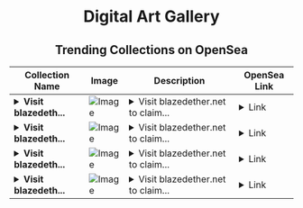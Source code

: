 <div align="center">

# Digital Art Gallery

## Trending Collections on OpenSea

| Collection Name                       | Image                                                                                     | Description                       | OpenSea Link                                                                                          |
|---------------------------------------|-------------------------------------------------------------------------------------------|-----------------------------------|--------------------------------------------------------------------------------------------------------|
| **<details><summary>Visit blazedeth...</summary>Visit blazedether.net to claim rewards</details>** | ![Image](https://i.seadn.io/s/raw/files/41d938efb2b524f9265ba87de126b153.png?w=500&auto=format?w=200&auto=format) | <details><summary>Visit blazedether.net to claim...</summary>Visit blazedether.net to claim rewards</details> | <details><summary>Link</summary>[Visit blazedether.net to claim rewards](https://opensea.io/collection/visit-blazedether-net-to-claim-rewards-62)</details> |
| **<details><summary>Visit blazedeth...</summary>Visit blazedether.net to claim rewards</details>** | ![Image](https://i.seadn.io/s/raw/files/41d938efb2b524f9265ba87de126b153.png?w=500&auto=format?w=200&auto=format) | <details><summary>Visit blazedether.net to claim...</summary>Visit blazedether.net to claim rewards</details> | <details><summary>Link</summary>[Visit blazedether.net to claim rewards](https://opensea.io/collection/visit-blazedether-net-to-claim-rewards-61)</details> |
| **<details><summary>Visit blazedeth...</summary>Visit blazedether.net to claim rewards</details>** | ![Image](https://i.seadn.io/s/raw/files/41d938efb2b524f9265ba87de126b153.png?w=500&auto=format?w=200&auto=format) | <details><summary>Visit blazedether.net to claim...</summary>Visit blazedether.net to claim rewards</details> | <details><summary>Link</summary>[Visit blazedether.net to claim rewards](https://opensea.io/collection/visit-blazedether-net-to-claim-rewards-60)</details> |
| **<details><summary>Visit blazedeth...</summary>Visit blazedether.net to claim rewards</details>** | ![Image](https://i.seadn.io/s/raw/files/41d938efb2b524f9265ba87de126b153.png?w=500&auto=format?w=200&auto=format) | <details><summary>Visit blazedether.net to claim...</summary>Visit blazedether.net to claim rewards</details> | <details><summary>Link</summary>[Visit blazedether.net to claim rewards](https://opensea.io/collection/visit-blazedether-net-to-claim-rewards-59)</details> |

</div>
